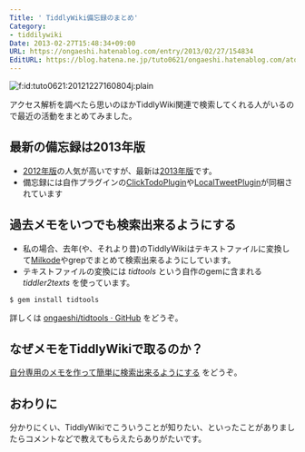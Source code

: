```yaml
---
Title: ' TiddlyWiki備忘録のまとめ'
Category:
- tiddilywiki
Date: 2013-02-27T15:48:34+09:00
URL: https://ongaeshi.hatenablog.com/entry/2013/02/27/154834
EditURL: https://blog.hatena.ne.jp/tuto0621/ongaeshi.hatenablog.com/atom/entry/6435922169449379066
---
```


<p><span itemscope itemtype="http://schema.org/Photograph"><img src="http://cdn-ak.f.st-hatena.com/images/fotolife/t/tuto0621/20121227/20121227160804.jpg" alt="f:id:tuto0621:20121227160804j:plain" title="f:id:tuto0621:20121227160804j:plain" class="hatena-fotolife" itemprop="image"></span></p>

アクセス解析を調べたら思いのほかTiddlyWiki関連で検索してくれる人がいるので最近の活動をまとめてみました。

## 最新の備忘録は2013年版
- [2012年版](http://ongaeshi.hatenablog.com/entry/20120116/1326728647)の人気が高いですが、最新は[2013年版](http://ongaeshi.hatenablog.com/entry/20121227/1356599450)です。
- 備忘録には自作プラグインの[ClickTodoPlugin](http://ongaeshi.hatenablog.com/entry/20100710/1278777856)や[LocalTweetPlugin](http://ongaeshi.hatenablog.com/entry/20100707/1278520591)が同梱されています

## 過去メモをいつでも検索出来るようにする
- 私の場合、去年(や、それより昔)のTiddlyWikiはテキストファイルに変換して[Milkode](http://ongaeshi.hatenablog.com/entry/20110730/1312040692)やgrepでまとめて検索出来るようにしています。
- テキストファイルの変換には *tidtools* という自作のgemに含まれる *tiddler2texts* を使っています。

```
$ gem install tidtools
```

詳しくは [ongaeshi/tidtools · GitHub](https://github.com/ongaeshi/tidtools) をどうぞ。

## なぜメモをTiddlyWikiで取るのか？
[自分専用のメモを作って簡単に検索出来るようにする](http://ongaeshi.hatenablog.com/entry/20120130/1327934216) をどうぞ。

## おわりに
分かりにくい、TiddlyWikiでこういうことが知りたい、といったことがありましたらコメントなどで教えてもらえたらありがたいです。

